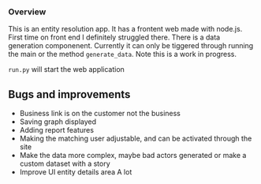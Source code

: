 ### Overview
This is an entity resolution app. It has a frontent web made with node.js. First time on front end I definitely struggled there. There is a data generation componenent. Currently it can only be tiggered through running the main or the method `generate_data`. Note this is a work in progress.

`run.py` will start the web application


## Bugs and improvements
- Business link is on the customer not the business
- Saving graph displayed
- Adding report features
- Making the matching user adjustable, and can be activated through the site
- Make the data more complex, maybe bad actors generated or make a custom dataset with a story
- Improve UI entity details area A lot
